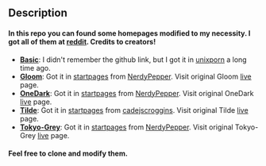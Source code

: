 ## Description

#### In this repo you can found some homepages modified to my necessity. I got all of them at [reddit](http://reddit.com). Credits to creators!

* [**Basic**](https://willianba.github.io/homepage/Basic): I didn't remember the github link, but I got it in [unixporn](http://reddit.com/r/unixporn) a long time ago.
* [**Gloom**](https://willianba.github.io/homepage/Gloom): Got it in [startpages](http://reddit.com/r/startpages) from [NerdyPepper](http://github.com/NerdyPepper). Visit original Gloom [live](https://nerdypepper.github.io/Gloom/) page.
* [**OneDark**](https://willianba.github.io/homepage/OneDark): Got it in [startpages](http://reddit.com/r/startpages) from [NerdyPepper](http://github.com/NerdyPepper). Visit original OneDark [live](https://nerdypepper.github.io/OneDark/) page.
* [**Tilde**](https://willianba.github.io/homepage/Tilde): Got it in [startpages](http://reddit.com/r/startpages) from [cadejscroggins](http://github.com/cadejscroggins). Visit original Tilde [live](https://cadejscroggins.github.io/tilde/) page.
* [**Tokyo-Grey**](https://willianba.github.io/homepage/Tokyo-Grey): Got it in [startpages](http://reddit.com/r/startpages) from [NerdyPepper](http://github.com/NerdyPepper). Visit original Tokyo-Grey [live](https://nerdypepper.github.io/Tokyo-Grey/) page.

#### Feel free to clone and modify them.